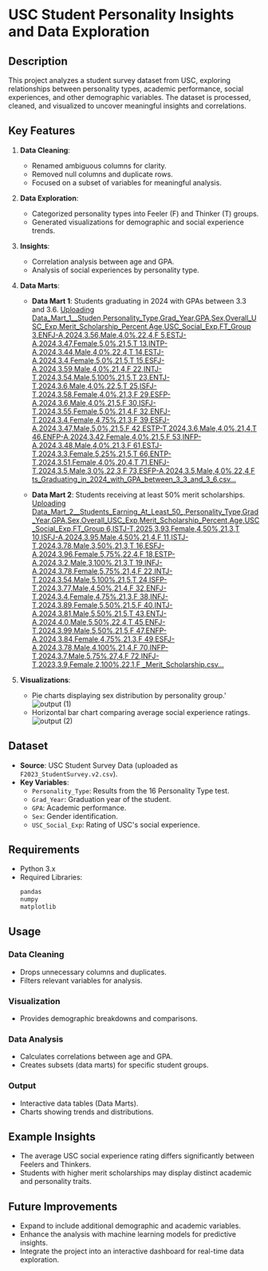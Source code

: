 # USC Student Personality Insights and Data Exploration

## Description
This project analyzes a student survey dataset from USC, exploring relationships between personality types, academic performance, social experiences, and other demographic variables. The dataset is processed, cleaned, and visualized to uncover meaningful insights and correlations.

## Key Features
1. **Data Cleaning**:  
   - Renamed ambiguous columns for clarity.
   - Removed null columns and duplicate rows.
   - Focused on a subset of variables for meaningful analysis.

2. **Data Exploration**:  
   - Categorized personality types into Feeler (F) and Thinker (T) groups.
   - Generated visualizations for demographic and social experience trends.

3. **Insights**:  
   - Correlation analysis between age and GPA.
   - Analysis of social experiences by personality type.

4. **Data Marts**:  
   - **Data Mart 1**: Students graduating in 2024 with GPAs between 3.3 and 3.6.
   [Uploading Data_Mart_1__Studen,Personality_Type,Grad_Year,GPA,Sex,Overall_USC_Exp,Merit_Scholarship_Percent,Age,USC_Social_Exp,FT_Group
3,ENFJ-A,2024,3.56,Male,4,0%,22,4,F
5,ESTJ-A,2024,3.47,Female,5,0%,21,5,T
13,INTP-A,2024,3.44,Male,4,0%,22,4,T
14,ESTJ-A,2024,3.4,Female,5,0%,21,5,T
15,ESFJ-A,2024,3.59,Male,4,0%,21,4,F
22,INTJ-T,2024,3.54,Male,5,100%,21,5,T
23,ENTJ-T,2024,3.6,Male,4,0%,22,5,T
25,ISFJ-T,2024,3.58,Female,4,0%,21,3,F
29,ESFP-A,2024,3.6,Male,4,0%,21,5,F
30,ISFJ-T,2024,3.55,Female,5,0%,21,4,F
32,ENFJ-T,2024,3.4,Female,4,75%,21,3,F
39,ESFJ-A,2024,3.47,Male,5,0%,21,5,F
42,ESTP-T,2024,3.6,Male,4,0%,21,4,T
46,ENFP-A,2024,3.42,Female,4,0%,21,5,F
53,INFP-A,2024,3.48,Male,4,0%,21,3,F
61,ESTJ-T,2024,3.3,Female,5,25%,21,5,T
66,ENTP-T,2024,3.51,Female,4,0%,20,4,T
71,ENFJ-T,2024,3.5,Male,3,0%,22,3,F
73,ESFP-A,2024,3.5,Male,4,0%,22,4,F
ts_Graduating_in_2024_with_GPA_between_3_3_and_3_6.csv…]()

   - **Data Mart 2**: Students receiving at least 50% merit scholarships.
   [Uploading Data_Mart_2__Students_Earning_At_Least_50_,Personality_Type,Grad_Year,GPA,Sex,Overall_USC_Exp,Merit_Scholarship_Percent,Age,USC_Social_Exp,FT_Group
6,ISTJ-T,2025,3.93,Female,4,50%,21,3,T
10,ISFJ-A,2024,3.95,Male,4,50%,21,4,F
11,ISTJ-T,2024,3.78,Male,3,50%,21,3,T
16,ESFJ-A,2024,3.96,Female,5,75%,22,4,F
18,ESTP-A,2024,3.2,Male,3,100%,21,3,T
19,INFJ-A,2024,3.78,Female,5,75%,21,4,F
22,INTJ-T,2024,3.54,Male,5,100%,21,5,T
24,ISFP-T,2024,3.77,Male,4,50%,21,4,F
32,ENFJ-T,2024,3.4,Female,4,75%,21,3,F
38,INFJ-T,2024,3.89,Female,5,50%,21,5,F
40,INTJ-A,2024,3.81,Male,5,50%,21,5,T
43,ENTJ-A,2024,4.0,Male,5,50%,22,4,T
45,ENFJ-T,2024,3.99,Male,5,50%,21,5,F
47,ENFP-A,2024,3.84,Female,4,75%,21,3,F
49,ESFJ-A,2024,3.78,Male,4,100%,21,4,F
70,INFP-T,2024,3.7,Male,5,75%,27,4,F
72,INFJ-T,2023,3.9,Female,2,100%,22,1,F
_Merit_Scholarship.csv…]()

5. **Visualizations**:  
   - Pie charts displaying sex distribution by personality group.'
   ![output (1)](https://github.com/user-attachments/assets/95372e18-1ee1-48fd-8578-e5107ad6c1e7)
   - Horizontal bar chart comparing average social experience ratings.
   ![output (2)](https://github.com/user-attachments/assets/7002c2b4-7267-4a5f-808f-210154945ffc)


## Dataset
- **Source**: USC Student Survey Data (uploaded as `F2023_StudentSurvey.v2.csv`).
- **Key Variables**:
  - `Personality_Type`: Results from the 16 Personality Type test.
  - `Grad_Year`: Graduation year of the student.
  - `GPA`: Academic performance.
  - `Sex`: Gender identification.
  - `USC_Social_Exp`: Rating of USC's social experience.

## Requirements
- Python 3.x
- Required Libraries:  
  ```bash
  pandas
  numpy
  matplotlib

## Usage

### Data Cleaning
- Drops unnecessary columns and duplicates.
- Filters relevant variables for analysis.

### Visualization
- Provides demographic breakdowns and comparisons.

### Data Analysis
- Calculates correlations between age and GPA.
- Creates subsets (data marts) for specific student groups.

### Output
- Interactive data tables (Data Marts).
- Charts showing trends and distributions.

## Example Insights
- The average USC social experience rating differs significantly between Feelers and Thinkers.
- Students with higher merit scholarships may display distinct academic and personality traits.

## Future Improvements
- Expand to include additional demographic and academic variables.
- Enhance the analysis with machine learning models for predictive insights.
- Integrate the project into an interactive dashboard for real-time data exploration.
